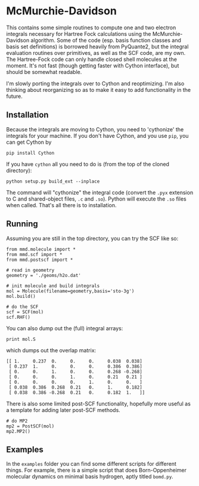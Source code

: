 # McMurchie-Davidson

This contains some simple routines to compute one and two electron integrals 
necessary for Hartree Fock calculations using the McMurchie-Davidson algorithm.
Some of the code (esp. basis function classes and basis set definitions)
 is borrowed heavily from PyQuante2, but the integral evaluation routines over 
primitives, as well as the SCF code, are my own. The Hartree-Fock code can only 
handle closed shell molecules at the moment. It's not fast (though getting 
faster with Cython interface), but should be somewhat readable. 

I'm slowly porting the integrals over to Cython and reoptimizing. I'm also 
thinking about reorganizing so as to make it easy to add functionality in the 
future.

## Installation
Because the integrals are moving to Cython, you need to 'cythonize' the integrals for your machine. If you don't have Cython, and you use `pip`, you can get Cython by

```
pip install Cython
```

If you have `cython` all you need to do is (from the top of the cloned directory):

```
python setup.py build_ext --inplace
```

The command will "cythonize" the integral code (convert the `.pyx` extension to C and shared-object files, `.c` and `.so`). Python will execute the `.so` files when called. That's all there is to installation.

## Running
Assuming you are still in the top directory, you can try the SCF like so:

```
from mmd.molecule import *
from mmd.scf import *
from mmd.postscf import *

# read in geometry
geometry = './geoms/h2o.dat'

# init molecule and build integrals
mol = Molecule(filename=geometry,basis='sto-3g')
mol.build()

# do the SCF
scf = SCF(mol)
scf.RHF()
```

You can also dump out the (full) integral arrays:

```
print mol.S
```

which dumps out the overlap matrix:

```
[[ 1.     0.237  0.     0.     0.     0.038  0.038]
 [ 0.237  1.     0.     0.     0.     0.386  0.386]
 [ 0.     0.     1.     0.     0.     0.268 -0.268]
 [ 0.     0.     0.     1.     0.     0.21   0.21 ]
 [ 0.     0.     0.     0.     1.     0.     0.   ]
 [ 0.038  0.386  0.268  0.21   0.     1.     0.182]
 [ 0.038  0.386 -0.268  0.21   0.     0.182  1.   ]]
```

There is also some limited post-SCF functionality, hopefully more useful as a 
template for adding later post-SCF methods.

```
# do MP2
mp2 = PostSCF(mol)
mp2.MP2()
```

## Examples
In the `examples` folder you can find some different scripts for different things. For example, there is a simple script that does Born-Oppenheimer molecular dynamics on minimal basis hydrogen, aptly titled `bomd.py`.
